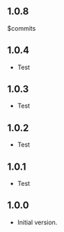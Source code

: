 ## 1.0.8

$commits

## 1.0.4

- Test

## 1.0.3

- Test

## 1.0.2

- Test

## 1.0.1

- Test

## 1.0.0

- Initial version.
